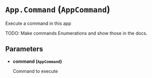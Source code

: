 # `App.Command` (`AppCommand`)


Execute a command in this app

TODO: Make commands Enumerations and show those in the docs.


## Parameters

* **command (`AppCommand`)** 

	Command to execute


